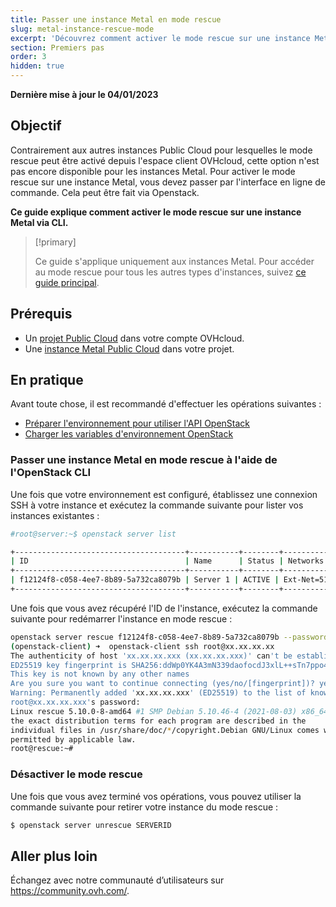 ```yaml
---
title: Passer une instance Metal en mode rescue
slug: metal-instance-rescue-mode
excerpt: 'Découvrez comment activer le mode rescue sur une instance Metal'
section: Premiers pas
order: 3
hidden: true
---
```


**Dernière mise à jour le 04/01/2023**

## Objectif

Contrairement aux autres instances Public Cloud pour lesquelles le mode rescue peut être activé depuis l'espace client OVHcloud, cette option n'est pas encore disponible pour les instances Metal. Pour activer le mode rescue sur une instance Metal, vous devez passer par l'interface en ligne de commande. Cela peut être fait via Openstack.

**Ce guide explique comment activer le mode rescue sur une instance Metal via CLI.**

> [!primary]
>
> Ce guide s'applique uniquement aux instances Metal. Pour accéder au mode rescue pour tous les autres types d'instances, suivez [ce guide principal](https://docs.ovh.com/ca/fr/public-cloud/passer-une-instance-en-mode-rescue/).

## Prérequis

- Un [projet Public Cloud](https://www.ovhcloud.com/fr-ca/public-cloud/) dans votre compte OVHcloud.
- Une [instance Metal Public Cloud](https://docs.ovh.com/ca/fr/public-cloud/premiers-pas-instance-public-cloud/) dans votre projet.

## En pratique

Avant toute chose, il est recommandé d'effectuer les opérations suivantes :

- [Préparer l'environnement pour utiliser l'API OpenStack](https://docs.ovh.com/ca/fr/public-cloud/preparer-lenvironnement-pour-utiliser-lapi-openstack/)
- [Charger les variables d'environnement OpenStack](https://docs.ovh.com/ca/fr/public-cloud/charger-les-variables-denvironnement-openstack/)

### Passer une instance Metal en mode rescue à l'aide de l'OpenStack CLI

Une fois que votre environnement est configuré, établissez une connexion SSH à votre instance et exécutez la commande suivante pour lister vos instances existantes :

```bash
#root@server:~$ openstack server list

+--------------------------------------+-----------+--------+--------------------------------------------------+--------------+
| ID                                   | Name      | Status | Networks                                         | Image Name   |
+--------------------------------------+-----------+--------+--------------------------------------------------+--------------+
| f12124f8-c058-4ee7-8b89-5a732ca8079b | Server 1 | ACTIVE | Ext-Net=51.xxx.xxx.xxx, 2001:41d0:xxx:xxxx::xxxx | Ubuntu 21.04 |
+--------------------------------------+-----------+--------+--------------------------------------------------+--------------+
``` 

Une fois que vous avez récupéré l'ID de l'instance, exécutez la commande suivante pour redémarrer l'instance en mode rescue :

```bash
openstack server rescue f12124f8-c058-4ee7-8b89-5a732ca8079b --password "csdsdf6dKcj5"
(openstack-client) ➜  openstack-client ssh root@xx.xx.xx.xx
The authenticity of host 'xx.xx.xx.xxx (xx.xx.xx.xxx)' can't be established.
ED25519 key fingerprint is SHA256:ddWp0YK4A3mN339daofocdJ3xlL++sTn7ppo4Lz4Ju0.
This key is not known by any other names
Are you sure you want to continue connecting (yes/no/[fingerprint])? yes
Warning: Permanently added 'xx.xx.xx.xxx' (ED25519) to the list of known hosts.
root@xx.xx.xx.xxx's password:
Linux rescue 5.10.0-8-amd64 #1 SMP Debian 5.10.46-4 (2021-08-03) x86_64The programs included with the Debian GNU/Linux system are free software;
the exact distribution terms for each program are described in the
individual files in /usr/share/doc/*/copyright.Debian GNU/Linux comes with ABSOLUTELY NO WARRANTY, to the extent
permitted by applicable law.
root@rescue:~# 
```

### Désactiver le mode rescue

Une fois que vous avez terminé vos opérations, vous pouvez utiliser la commande suivante pour retirer votre instance du mode rescue :

```bash
$ openstack server unrescue SERVERID
```

## Aller plus loin

Échangez avec notre communauté d’utilisateurs sur <https://community.ovh.com/>.